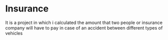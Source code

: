 # Insurance
It is a project in which i calculated the amount that two people or insurance company will have to pay in case of an accident between different types of vehicles
